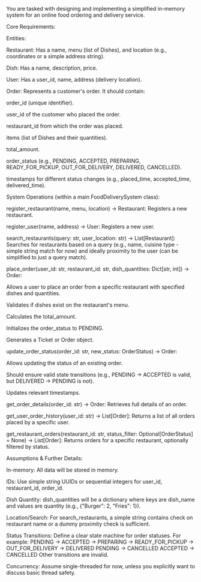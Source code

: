 You are tasked with designing and implementing a simplified in-memory system for an online food ordering and delivery service.

Core Requirements:

Entities:

Restaurant: Has a name, menu (list of Dishes), and location (e.g., coordinates or a simple address string).

Dish: Has a name, description, price.

User: Has a user_id, name, address (delivery location).

Order: Represents a customer's order. It should contain:

order_id (unique identifier).

user_id of the customer who placed the order.

restaurant_id from which the order was placed.

items (list of Dishes and their quantities).

total_amount.

order_status (e.g., PENDING, ACCEPTED, PREPARING, READY_FOR_PICKUP, OUT_FOR_DELIVERY, DELIVERED, CANCELLED).

timestamps for different status changes (e.g., placed_time, accepted_time, delivered_time).

System Operations (within a main FoodDeliverySystem class):

register_restaurant(name, menu, location) -> Restaurant: Registers a new restaurant.

register_user(name, address) -> User: Registers a new user.

search_restaurants(query: str, user_location: str) -> List[Restaurant]: Searches for restaurants based on a query (e.g., name, cuisine type - simple string match for now) and ideally proximity to the user (can be simplified to just a query match).

place_order(user_id: str, restaurant_id: str, dish_quantities: Dict[str, int]) -> Order:

Allows a user to place an order from a specific restaurant with specified dishes and quantities.

Validates if dishes exist on the restaurant's menu.

Calculates the total_amount.

Initializes the order_status to PENDING.

Generates a Ticket or Order object.

update_order_status(order_id: str, new_status: OrderStatus) -> Order:

Allows updating the status of an existing order.

Should ensure valid state transitions (e.g., PENDING -> ACCEPTED is valid, but DELIVERED -> PENDING is not).

Updates relevant timestamps.

get_order_details(order_id: str) -> Order: Retrieves full details of an order.

get_user_order_history(user_id: str) -> List[Order]: Returns a list of all orders placed by a specific user.

get_restaurant_orders(restaurant_id: str, status_filter: Optional[OrderStatus] = None) -> List[Order]: Returns orders for a specific restaurant, optionally filtered by status.

Assumptions & Further Details:

In-memory: All data will be stored in memory.

IDs: Use simple string UUIDs or sequential integers for user_id, restaurant_id, order_id.

Dish Quantity: dish_quantities will be a dictionary where keys are dish_name and values are quantity (e.g., {"Burger": 2, "Fries": 1}).

Location/Search: For search_restaurants, a simple string contains check on restaurant name or a dummy proximity check is sufficient.

Status Transitions: Define a clear state machine for order statuses. For example:
PENDING -> ACCEPTED -> PREPARING -> READY_FOR_PICKUP -> OUT_FOR_DELIVERY -> DELIVERED
PENDING -> CANCELLED
ACCEPTED -> CANCELLED
Other transitions are invalid.

Concurrency: Assume single-threaded for now, unless you explicitly want to discuss basic thread safety.